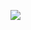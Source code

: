 
![](https://github.com/Diegojfsr/The_Space_of_Developers_Novo/blob/main/Apresentacao/1-Home.jpg)



